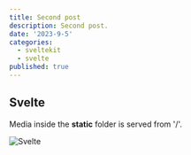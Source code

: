 ```yaml
---
title: Second post
description: Second post.
date: '2023-9-5'
categories:
  - sveltekit
  - svelte
published: true
---
```


## Svelte

Media inside the **static** folder is served from '/'.

![Svelte](favicon.png)
